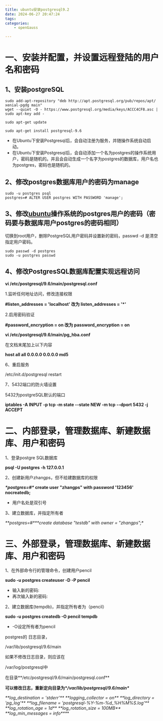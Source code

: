 ```yaml
---
title: ubuntu安装postgresql9.2
date: 2024-06-27 20:47:24
tags:
categories:
    - openGauss

---
```


# 一、安装并配置，并设置远程登陆的用户名和密码

## 1、安装postgreSQL

```shell
sudo add-apt-repository "deb http://apt.postgresql.org/pub/repos/apt/ xenial-pgdg main"
wget --quiet -O - https://www.postgresql.org/media/keys/ACCC4CF8.asc | sudo apt-key add -

sudo apt-get update

sudo apt-get install postgresql-9.6
```

- 在Ubuntu下安装Postgresql后，会自动注册为服务，并随操作系统自动启动。
- 在Ubuntu下安装Postgresql后，会自动添加一个名为postgres的操作系统用户，密码是随机的。并且会自动生成一个名字为postgres的数据库，用户名也为postgres，密码也是随机的。

<!--more-->

## 2、修改postgres数据库用户的密码为manage

```shell
sudo -u postgres psql
postgres=# ALTER USER postgres WITH PASSWORD 'manage';
```

## 3、修改[ubuntu](https://so.csdn.net/so/search?q=ubuntu&spm=1001.2101.3001.7020)操作系统的postgres用户的密码（密码要与数据库用户postgres的密码相同）

切换到root用户，删除PostgreSQL用户密码并设置新的密码，passwd -d 是清空指定用户密码。

```shell
sudo passwd -d postgres
sudo -u postgres passwd
```

## 4、修改PostgresSQL数据库配置实现远程访问

**vi /etc/postgresql/9.6/main/postgresql.conf**

1.监听任何地址访问，修改连接权限

**#listen_addresses = 'localhost' 改为 listen_addresses = '\*'**

2.启用密码验证

**#password_encryption = on 改为 password_encryption = on**

**vi /etc/postgresql/9.6/main/pg_hba.conf**

在文档末尾加上以下内容

**host all all 0.0.0.0 0.0.0.0 md5**

6、重启服务

/etc/init.d/postgresql restart

7、5432端口的防火墙设置

5432为postgreSQL默认的端口

**iptables -A INPUT -p tcp -m state --state NEW -m tcp --dport 5432 -j ACCEPT**

# 二、内部登录，管理数据库、新建数据库、用户和密码

1、登录postgre SQL数据库

**psql -U postgres -h 127.0.0.1**

2、创建新用户zhangps，但不给建数据库的权限

***\*postgres=#\** create user "zhangps" with password '123456' nocreatedb;**

- 用户名处是双引号

3、建立数据库，并指定所有者

***\**\*postgres=#\*\**\*create database "testdb" with owner = "zhangps";**

# 三、外部登录，管理数据库、新建数据库、用户和密码

1、在外部命令行的管理命令，创建用户pencil

**sudo -u postgres createuser -D -P pencil**

- 输入新的密码:
- 再次输入新的密码:

2、建立数据库(tempdb)，并指定所有者为（pencil）

**sudo -u postgres createdb -O pencil tempdb**

- -O设定所有者为pencil

postgres的 日志目录，

/var/lib/postgresql/9.6/main

如果不修改日志目录，则应该在

/var/log/postgresql中

在目录**/etc/postgresql/9.6/main/postgresql.conf**

**可以修改日志，重新定向目录为\**/var/lib/postgresql/9.6/main\****

***\**\*log_destination = 'stderr'\*\*
\*\*logging_collector = on\*\*
\*\*log_directory = 'pg_log'\*\*
\*\*log_filename = 'postgresql-%Y-%m-%d_%H%M%S.log'\*\*
\*\*log_rotation_age = 1d\*\*
\*\*log_rotation_size = 100MB\*\*
\*\*log_min_messages = info\*\**\***